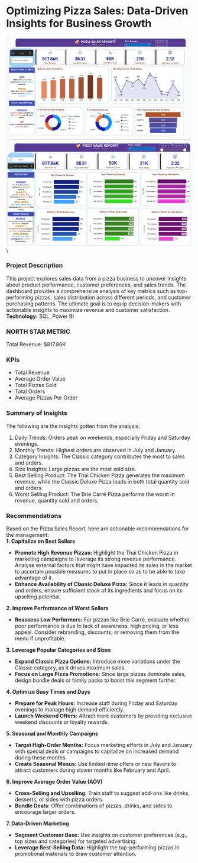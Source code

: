 # Optimizing Pizza Sales: Data-Driven Insights for Business Growth

![Dashboard](/assets/pizza_dashboard.png) \
![Dashboard](/assets/pizza_dashboard2.png) \
### Project Description
This project explores sales data from a pizza business to uncover insights about product performance, customer preferences, and sales trends. The dashboard provides a comprehensive analysis of key metrics such as top-performing pizzas, sales distribution across different periods, and customer purchasing patterns. The ultimate goal is to equip decision-makers with actionable insights to maximize revenue and customer satisfaction. \
**Technology:** SQL, Power BI

### NORTH STAR METRIC
Total Revenue: $817.86K 

### KPIs
- Total Revenue
- Average Order Value
- Total Pizzas Sold
- Total Orders
- Average Pizzas Per Order

### Summary of Insights
The following are the insights gotten from the analysis: 
1. Daily Trends: Orders peak on weekends, especially Friday and Saturday evenings.
2. Monthly Trends: Highest orders are observed in July and January.
3. Category Insights: The Classic category contributes the most to sales and orders.
4. Size Insights: Large pizzas are the most sold size.
5. Best Selling Product: The Thai Chicken Pizza generates the maximum revenue, while the Classic Deluxe Pizza leads in both total quantity sold and orders.
6. Worst Selling Product: The Brie Carré Pizza performs the worst in revenue, quantity sold and orders.

### Recommendations
Based on the Pizza Sales Report, here are actionable recommendations for the management:\
**1. Capitalize on Best Sellers**
- **Promote High Revenue Pizzas:** Highlight the Thai Chicken Pizza in marketing campaigns to leverage its strong revenue performance. Analyse external factors that might have impacted its sales in the market to ascertain  possible measures to put in place so as to be able to take advantage of it.
- **Enhance Availability of Classic Deluxe Pizza:** Since it leads in quantity and orders, ensure sufficient stock of its ingredients and focus on its upselling potential.

**2. Improve Performance of Worst Sellers**
- **Reassess Low Performers:** For pizzas like Brie Carré, evaluate whether poor performance is due to lack of awareness, high pricing, or less appeal. Consider rebranding, discounts, or removing them from the menu if unprofitable.

**3. Leverage Popular Categories and Sizes**
- **Expand Classic Pizza Options:** Introduce more variations under the Classic category, as it drives maximum sales.
- **Focus on Large Pizza Promotions:** Since large pizzas dominate sales, design bundle deals or family packs to boost this segment further.

**4. Optimize Busy Times and Days**
- **Prepare for Peak Hours:** Increase staff during Friday and Saturday evenings to manage high demand efficiently.
- **Launch Weekend Offers:** Attract more customers by providing exclusive weekend discounts or loyalty rewards.

**5. Seasonal and Monthly Campaigns**
- **Target High-Order Months:** Focus marketing efforts in July and January with special deals or campaigns to capitalize on increased demand during these months.
- **Create Seasonal Menus:** Use limited-time offers or new flavors to attract customers during slower months like February and April.

**6. Improve Average Order Value (AOV)**
- **Cross-Selling and Upselling:** Train staff to suggest add-ons like drinks, desserts, or sides with pizza orders.
- **Bundle Deals:** Offer combinations of pizzas, drinks, and sides to encourage larger orders.

**7. Data-Driven Marketing**
- **Segment Customer Base:** Use insights on customer preferences (e.g., top sizes and categories) for targeted advertising.
- **Leverage Best-Selling Data:** Highlight the top-performing pizzas in promotional materials to draw customer attention.
